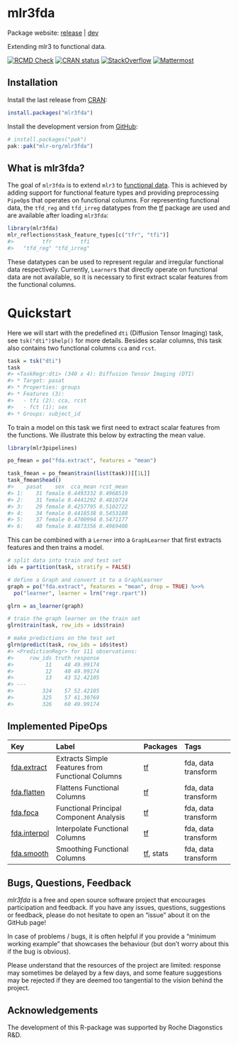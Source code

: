 
# mlr3fda

Package website: [release](https://mlr3fda.mlr-org.com/) \|
[dev](https://mlr3fda.mlr-org.com/dev/)

Extending mlr3 to functional data.

<!-- badges: start -->

[![RCMD
Check](https://github.com/mlr-org/mlr3fda/actions/workflows/rcmdcheck.yaml/badge.svg)](https://github.com/mlr-org/mlr3fda/actions/workflows/rcmdcheck.yaml)
[![CRAN
status](https://www.r-pkg.org/badges/version/mlr3fda)](https://CRAN.R-project.org/package=mlr3fda)
[![StackOverflow](https://img.shields.io/badge/stackoverflow-mlr3-orange.svg)](https://stackoverflow.com/questions/tagged/mlr3)
[![Mattermost](https://img.shields.io/badge/chat-mattermost-orange.svg)](https://lmmisld-lmu-stats-slds.srv.mwn.de/mlr_invite/)
<!-- badges: end -->

## Installation

Install the last release from [CRAN](https://CRAN.R-project.org):

``` r
install.packages("mlr3fda")
```

Install the development version from [GitHub](https://github.com/):

``` r
# install.packages("pak")
pak::pak("mlr-org/mlr3fda")
```

## What is mlr3fda?

The goal of `mlr3fda` is to extend `mlr3` to [functional
data](https://en.wikipedia.org/wiki/Functional_data_analysis). This is
achieved by adding support for functional feature types and providing
preprocessing `PipeOp`s that operates on functional columns. For
representing functional data, the `tfd_reg` and `tfd_irreg` datatypes
from the [tf](https://github.com/tidyfun/tf) package are used and are
available after loading `mlr3fda`:

``` r
library(mlr3fda)
mlr_reflections$task_feature_types[c("tfr", "tfi")]
#>         tfr         tfi 
#>   "tfd_reg" "tfd_irreg"
```

These datatypes can be used to represent regular and irregular
functional data respectively. Currently, `Learner`s that directly
operate on functional data are not available, so it is necessary to
first extract scalar features from the functional columns.

# Quickstart

Here we will start with the predefined `dti` (Diffusion Tensor Imaging)
task, see `tsk("dti")$help()` for more details. Besides scalar columns,
this task also contains two functional columns `cca` and `rcst`.

``` r
task = tsk("dti")
task
#> <TaskRegr:dti> (340 x 4): Diffusion Tensor Imaging (DTI)
#> * Target: pasat
#> * Properties: groups
#> * Features (3):
#>   - tfi (2): cca, rcst
#>   - fct (1): sex
#> * Groups: subject_id
```

To train a model on this task we first need to extract scalar features
from the functions. We illustrate this below by extracting the mean
value.

``` r
library(mlr3pipelines)

po_fmean = po("fda.extract", features = "mean")

task_fmean = po_fmean$train(list(task))[[1L]]
task_fmean$head()
#>    pasat    sex  cca_mean rcst_mean
#> 1:    31 female 0.4493332 0.4968519
#> 2:    31 female 0.4441292 0.4810724
#> 3:    29 female 0.4257795 0.5102722
#> 4:    34 female 0.4418538 0.5453188
#> 5:    37 female 0.4700994 0.5471177
#> 6:    40 female 0.4873356 0.4969408
```

This can be combined with a `Lerner` into a `GraphLearner` that first
extracts features and then trains a model.

``` r
# split data into train and test set
ids = partition(task, stratify = FALSE)

# define a Graph and convert it to a GraphLearner
graph = po("fda.extract", features = "mean", drop = TRUE) %>>%
  po("learner", learner = lrn("regr.rpart"))

glrn = as_learner(graph)

# train the graph learner on the train set
glrn$train(task, row_ids = ids$train)

# make predictions on the test set
glrn$predict(task, row_ids = ids$test)
#> <PredictionRegr> for 111 observations:
#>     row_ids truth response
#>          11    48 49.99174
#>          12    40 49.99174
#>          13    43 52.42105
#> ---                       
#>         324    57 52.42105
#>         325    57 41.30769
#>         326    60 49.99174
```

## Implemented PipeOps

| Key                                                                            | Label                                            | Packages                                           | Tags                |
|:-------------------------------------------------------------------------------|:-------------------------------------------------|:---------------------------------------------------|:--------------------|
| [fda.extract](https://mlr3fda.mlr-org.com/reference/mlr_pipeops_fda.extract)   | Extracts Simple Features from Functional Columns | [tf](https://cran.r-project.org/package=tf)        | fda, data transform |
| [fda.flatten](https://mlr3fda.mlr-org.com/reference/mlr_pipeops_fda.flatten)   | Flattens Functional Columns                      | [tf](https://cran.r-project.org/package=tf)        | fda, data transform |
| [fda.fpca](https://mlr3fda.mlr-org.com/reference/mlr_pipeops_fda.fpca)         | Functional Principal Component Analysis          | [tf](https://cran.r-project.org/package=tf)        | fda, data transform |
| [fda.interpol](https://mlr3fda.mlr-org.com/reference/mlr_pipeops_fda.interpol) | Interpolate Functional Columns                   | [tf](https://cran.r-project.org/package=tf)        | fda, data transform |
| [fda.smooth](https://mlr3fda.mlr-org.com/reference/mlr_pipeops_fda.smooth)     | Smoothing Functional Columns                     | [tf](https://cran.r-project.org/package=tf), stats | fda, data transform |

## Bugs, Questions, Feedback

*mlr3fda* is a free and open source software project that encourages
participation and feedback. If you have any issues, questions,
suggestions or feedback, please do not hesitate to open an “issue” about
it on the GitHub page!

In case of problems / bugs, it is often helpful if you provide a
“minimum working example” that showcases the behaviour (but don’t worry
about this if the bug is obvious).

Please understand that the resources of the project are limited:
response may sometimes be delayed by a few days, and some feature
suggestions may be rejected if they are deemed too tangential to the
vision behind the project.

## Acknowledgements

The development of this R-package was supported by Roche Diagonstics
R&D.
